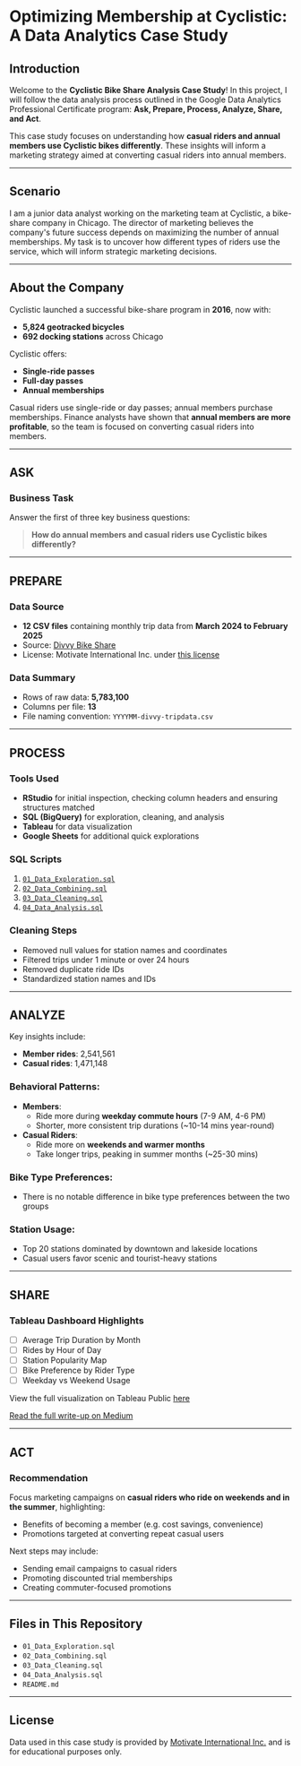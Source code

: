 # Optimizing Membership at Cyclistic: A Data Analytics Case Study

##  Introduction
Welcome to the **Cyclistic Bike Share Analysis Case Study**! In this project, I will follow the data analysis process outlined in the Google Data Analytics Professional Certificate program: **Ask, Prepare, Process, Analyze, Share, and Act**.

This case study focuses on understanding how **casual riders and annual members use Cyclistic bikes differently**. These insights will inform a marketing strategy aimed at converting casual riders into annual members.

---

##  Scenario
I am a junior data analyst working on the marketing team at Cyclistic, a bike-share company in Chicago. The director of marketing believes the company's future success depends on maximizing the number of annual memberships. My task is to uncover how different types of riders use the service, which will inform strategic marketing decisions.

---

##  About the Company
Cyclistic launched a successful bike-share program in **2016**, now with:
- **5,824 geotracked bicycles**
- **692 docking stations** across Chicago

Cyclistic offers:
- **Single-ride passes**
- **Full-day passes**
- **Annual memberships**

Casual riders use single-ride or day passes; annual members purchase memberships. Finance analysts have shown that **annual members are more profitable**, so the team is focused on converting casual riders into members.

---

##  ASK
### Business Task
Answer the first of three key business questions:
> **How do annual members and casual riders use Cyclistic bikes differently?**

---

##  PREPARE
###  Data Source
- **12 CSV files** containing monthly trip data from **March 2024 to February 2025**
- Source: [Divvy Bike Share](https://divvybikes.com/system-data)
- License: Motivate International Inc. under [this license](https://ride.divvybikes.com/data-license-agreement)

###  Data Summary
- Rows of raw data: **5,783,100**
- Columns per file: **13**
- File naming convention: `YYYYMM-divvy-tripdata.csv`

---

##  PROCESS
### Tools Used
- **RStudio** for initial inspection, checking column headers and ensuring structures matched
- **SQL (BigQuery)** for exploration, cleaning, and analysis
- **Tableau** for data visualization
- **Google Sheets** for additional quick explorations

### SQL Scripts
1. [`01_Data_Exploration.sql`](01_Data_Exploration.sql)
2. [`02_Data_Combining.sql`](02_Data_Combining.sql)
3. [`03_Data_Cleaning.sql`](03_Data_Cleaning.sql)
4. [`04_Data_Analysis.sql`](04_Data_Analysis.sql)

### Cleaning Steps
- Removed null values for station names and coordinates
- Filtered trips under 1 minute or over 24 hours
- Removed duplicate ride IDs
- Standardized station names and IDs

---

##  ANALYZE
Key insights include:
- **Member rides**: 2,541,561
- **Casual rides**: 1,471,148

### Behavioral Patterns:
- **Members**:
  - Ride more during **weekday commute hours** (7-9 AM, 4-6 PM)
  - Shorter, more consistent trip durations (~10-14 mins year-round)
- **Casual Riders**:
  - Ride more on **weekends and warmer months**
  - Take longer trips, peaking in summer months (~25-30 mins)

### Bike Type Preferences:
- There is no notable difference in bike type preferences between the two groups

### Station Usage:
- Top 20 stations dominated by downtown and lakeside locations
- Casual users favor scenic and tourist-heavy stations

---

##  SHARE
### Tableau Dashboard Highlights
- [ ] Average Trip Duration by Month
- [ ] Rides by Hour of Day
- [ ] Station Popularity Map
- [ ] Bike Preference by Rider Type
- [ ] Weekday vs Weekend Usage

View the full visualization on Tableau Public [here](https://public.tableau.com/views/Capstone-BikeShareAnalysis/Dashboard3?:language=en-US&:sid=&:redirect=auth&:display_count=n&:origin=viz_share_link)

[Read the full write-up on Medium](https://medium.com/@jen_26965/placeholder-for-capstone-466f004b4219)

---

##  ACT
### Recommendation
Focus marketing campaigns on **casual riders who ride on weekends and in the summer**, highlighting:
- Benefits of becoming a member (e.g. cost savings, convenience)
- Promotions targeted at converting repeat casual users

Next steps may include:
- Sending email campaigns to casual riders
- Promoting discounted trial memberships
- Creating commuter-focused promotions

---

##  Files in This Repository
- `01_Data_Exploration.sql`
- `02_Data_Combining.sql`
- `03_Data_Cleaning.sql`
- `04_Data_Analysis.sql`
- `README.md`

---

##  License
Data used in this case study is provided by [Motivate International Inc.](https://ride.divvybikes.com/data-license-agreement) and is for educational purposes only.

